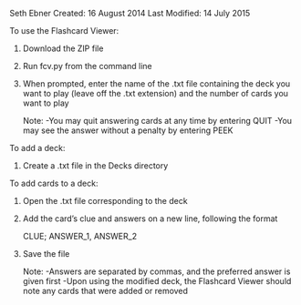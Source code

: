 Seth Ebner
Created: 16 August 2014
Last Modified: 14 July 2015

To use the Flashcard Viewer:
1. Download the ZIP file
2. Run fcv.py from the command line
3. When prompted, enter the name of the .txt file containing the deck you want to play (leave off the .txt extension) and the number of cards you want to play

	Note:
	-You may quit answering cards at any time by entering QUIT
	-You may see the answer without a penalty by entering PEEK

To add a deck:
1. Create a .txt file in the Decks directory

To add cards to a deck:
1. Open the .txt file corresponding to the deck
2. Add the card’s clue and answers on a new line, following the format

	CLUE; ANSWER_1, ANSWER_2

3. Save the file

	Note:
	-Answers are separated by commas, and the preferred answer is given first
	-Upon using the modified deck, the Flashcard Viewer should note any cards that were added or removed
